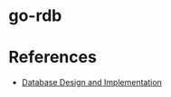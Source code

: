 # go-rdb

# References
- [Database Design and Implementation](https://link.springer.com/book/10.1007/978-3-030-33836-7)